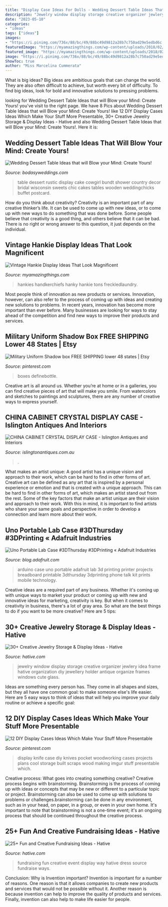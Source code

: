 ```yaml
---
title: "Display Case Ideas For Dolls - Wedding Dessert Table Ideas That Will Blow Your Mind: Create Yours!"
description: "Jewelry window display storage creative organizer jewlery idea frame hative organization diy jewellery holder antique organize frames windows cute glass"
date: "2023-05-10"
categories:
- "ideas"
tags: ["ideas"]
images:
- "https://i.pinimg.com/736x/88/bc/49/88bc49d9812a28b7c750ad29e5edbd6c.jpg"
featuredImage: "https://myamazingthings.com/wp-content/uploads/2018/02/hanky-display-ideas-3-.jpg"
featured_image: "https://myamazingthings.com/wp-content/uploads/2018/02/hanky-display-ideas-3-.jpg"
image: "https://i.pinimg.com/736x/88/bc/49/88bc49d9812a28b7c750ad29e5edbd6c.jpg"
ShowToc: true
author: "Miss Marcelina Cummerata"
---
```



What is big ideas?
Big ideas are ambitious goals that can change the world. They are also often difficult to achieve, but worth every bit of difficulty. To find big ideas, look for bold and innovative solutions to pressing problems.

	

		
looking for Wedding Dessert Table Ideas that will Blow your Mind: Create Yours! you've visit to the right page. We have 8 Pics about Wedding Dessert Table Ideas that will Blow your Mind: Create Yours! like 12 DIY Display Cases Ideas Which Make Your Stuff More Presentable, 30+ Creative Jewelry Storage &amp; Display Ideas - Hative and also Wedding Dessert Table Ideas that will Blow your Mind: Create Yours!. Here it is:
		
    
## Wedding Dessert Table Ideas That Will Blow Your Mind: Create Yours!

<img loading=lazy src="http://bodasyweddings.com/wp-content/uploads/2017/07/rustic-chic-bundt-cake-dessert-table.jpg" onerror="this.onerror=null;this.src='https://tse1.mm.bing.net/th?id=OIP.ENT5RgD44AbQC-qe5O1ITwHaLI&amp;pid=15.1';" alt="Wedding Dessert Table Ideas that will Blow your Mind: Create Yours!">

_Source: bodasyweddings.com_

>table dessert rustic display cake cowgirl bundt shower country decor bridal wisconsin sweets chic cakes tables wooden weddingchicks buffet postcard. 

	

How do you think about creativity?
Creativity is an important part of any creative thinker’s life. It can be used to come up with new ideas, or to come up with new ways to do something that was done before. Some people believe that creativity is a good thing, and others believe that it can be bad. There is no right or wrong answer to this question, it just depends on the individual.

    
## Vintage Hankie Display Ideas That Look Magnificent

<img loading=lazy src="https://myamazingthings.com/wp-content/uploads/2018/02/hanky-display-ideas-3-.jpg" onerror="this.onerror=null;this.src='https://tse3.mm.bing.net/th?id=OIP.fVKnUgpUEoLMrPAfJCwzsgHaKP&amp;pid=15.1';" alt="Vintage Hankie Display Ideas That Look Magnificent">

_Source: myamazingthings.com_

>hankies handkerchiefs hanky hankie tons freckledlaundry. 

	

Most people think of innovation as new products or services. Innovation, however, can also refer to the process of coming up with ideas and creating new solutions to problems. In recent years, innovation has become more important than ever before. Many businesses are looking for ways to stay ahead of the competition and find new ways to improve their products and services.

    
## Military Uniform Shadow Box FREE SHIPPING Lower 48 States | Etsy

<img loading=lazy src="https://i.pinimg.com/736x/98/19/23/98192312ef7ef16d947caefbd1281c69.jpg" onerror="this.onerror=null;this.src='https://tse1.mm.bing.net/th?id=OIP.YpkO2UJPkC2PCGZuSmBgqwHaJ3&amp;pid=15.1';" alt="Military Uniform Shadow box FREE SHIPPING lower 48 states | Etsy">

_Source: pinterest.com_

>boxes definebottle. 

	

Creative art is all around us. Whether you’re at home or in a galleries, you can find creative pieces of art that will make you smile. From watercolors and sketches to paintings and sculptures, there are any number of creative ways to express yourself.

    
## CHINA CABINET CRYSTAL DISPLAY CASE - Islington Antiques And Interiors

<img loading=lazy src="https://www.islingtonantiques.com.au/wp-content/uploads/2020/08/7FC46296-7A13-4873-9816-E15A7BB24E4A.jpeg" onerror="this.onerror=null;this.src='https://tse2.mm.bing.net/th?id=OIP.hdIHMHf3skG1ESPEVzH8pgHaGb&amp;pid=15.1';" alt="CHINA CABINET CRYSTAL DISPLAY CASE - Islington Antiques and Interiors">

_Source: islingtonantiques.com.au_

>. 

	

What makes an artist unique: A good artist has a unique vision and approach to their work, which can be hard to find in other forms of art.
Creative art can be defined as any art that is inspired by a personal experience or emotion and that is created with a unique approach. This can be hard to find in other forms of art, which makes an artist stand out from the rest. Some of the key factors that make an artist unique are their vision and approach to their work. With this in mind, it is important to find artists who share your same goals and perspective in order to develop a connection and learn more about their work.

    
## Uno Portable Lab Case #3DThursday #3DPrinting « Adafruit Industries

<img loading=lazy src="https://blog.adafruit.com/wp-content/uploads/2015/06/arduino_portaLab.jpg" onerror="this.onerror=null;this.src='https://tse2.mm.bing.net/th?id=OIP.Bx_JBLjx4oDZo583MQYcpgHaE9&amp;pid=15.1';" alt="Uno Portable Lab Case #3DThursday #3DPrinting « Adafruit Industries">

_Source: blog.adafruit.com_

>arduino case uno portable adafruit lab 3d printing printer projects breadboard printable 3dthursday 3dprinting phone talk kit prints mobile technology. 

	

Creative ideas are a required part of any business. Whether it's coming up with unique ways to market your product or coming up with new and innovative ideas for marketing, creativity is key. But when it comes to creativity in business, there's a lot of gray area. So what are the best things to do if you want to be more creative? Here are 5 tips: 

    
## 30+ Creative Jewelry Storage &amp; Display Ideas - Hative

<img loading=lazy src="https://hative.com/wp-content/uploads/2015/01/jewelry-storage-display-ideas/7-old-window-jewlery-organizer.jpg" onerror="this.onerror=null;this.src='https://tse2.mm.bing.net/th?id=OIP.xKrukaXhNGuixr3g9MZL6wHaLy&amp;pid=15.1';" alt="30+ Creative Jewelry Storage &amp; Display Ideas - Hative">

_Source: hative.com_

>jewelry window display storage creative organizer jewlery idea frame hative organization diy jewellery holder antique organize frames windows cute glass. 

	

Ideas are something every person has. They come in all shapes and sizes, but they all have one common goal: to make someone else's life easier. Here are 5 easy ways to think of ideas that will help you improve your daily routine or achieve a specific goal: 

    
## 12 DIY Display Cases Ideas Which Make Your Stuff More Presentable

<img loading=lazy src="https://i.pinimg.com/736x/88/bc/49/88bc49d9812a28b7c750ad29e5edbd6c.jpg" onerror="this.onerror=null;this.src='https://tse4.mm.bing.net/th?id=OIP.3VqYW1z52B3I3_J9weB3mwHaNK&amp;pid=15.1';" alt="12 DIY Display Cases Ideas Which Make Your Stuff More Presentable">

_Source: pinterest.com_

>display knife case diy knives pocket woodworking cases projects plans cool storage built scraps wood making imgur stuff presentable which. 

	

Creative process: What goes into creating something creative?
Creative process begins with brainstorming. Brainstorming is the process of coming up with ideas or concepts that may be new or different to a particular topic or project. Brainstorming can also be used to come up with solutions to problems or challenges.brainstorming can be done in any environment, such as in your head, on paper, in a group, or even in your own home. It's important to note that brainstorming is not a one-time event; it's an ongoing process that should be continued throughout the creative process.

    
## 25+ Fun And Creative Fundraising Ideas - Hative

<img loading=lazy src="https://hative.com/wp-content/uploads/2014/04/fundraising-ideas/11-fashion-dress-fundraising.jpg" onerror="this.onerror=null;this.src='https://tse4.mm.bing.net/th?id=OIP.w3bERnMOUNqN1mfKy2tbDQHaNJ&amp;pid=15.1';" alt="25+ Fun and Creative Fundraising Ideas - Hative">

_Source: hative.com_

>fundraising fun creative event display way hative dress source fundraise ways. 

	

Conclusion: Why is Invention important?
Invention is important for a number of reasons. One reason is that it allows companies to create new products and services that would not be possible without it. Another reason is because invention can help to improve the quality of products and services. Finally, invention can also help to make life easier for people.

